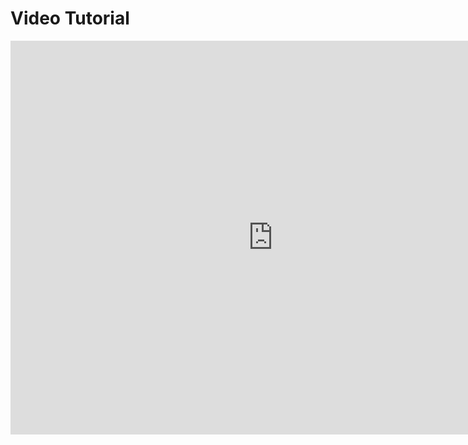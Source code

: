 # Video Tutorial

<iframe width="840" height="630" style="width: 840px; height: 630px;" src="https://www.youtube.com/embed/ckJ1Xaayhto" frameborder="0" allowfullscreen></iframe>
